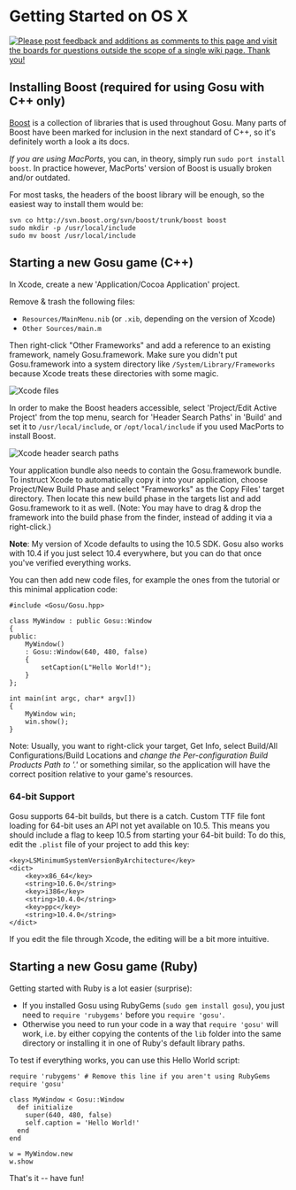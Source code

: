 
# Getting Started on OS X

[ ![Please post feedback and additions as comments to this page and visit the boards for questions outside the scope of a single wiki page. Thank you!][IMG:forum] ][forum]

## Installing Boost (required for using Gosu with C++ only)

[Boost][] is a collection of libraries that is used throughout Gosu. Many parts of Boost have been marked for inclusion in the next standard of C++, so it's definitely worth a look a its docs.

_If you are using MacPorts_, you can, in theory, simply run `sudo port install boost`. In practice however, MacPorts' version of Boost is usually broken and/or outdated.

For most tasks, the headers of the boost library will be enough, so the easiest way to install them would be:

	svn co http://svn.boost.org/svn/boost/trunk/boost boost
	sudo mkdir -p /usr/local/include
	sudo mv boost /usr/local/include

## Starting a new Gosu game (C++)

In Xcode, create a new 'Application/Cocoa Application' project.

Remove & trash the following files:

* `Resources/MainMenu.nib` (or `.xib`, depending on the version of Xcode)
* `Other Sources/main.m`

Then right-click "Other Frameworks" and add a reference to an existing framework, namely Gosu.framework. Make sure you didn't put Gosu.framework into a system directory like `/System/Library/Frameworks` because Xcode treats these directories with some magic.

![Xcode files][FIG:Xcode.files]

In order to make the Boost headers accessible, select 'Project/Edit Active Project' from the top menu, search for 'Header Search Paths' in 'Build' and set it to `/usr/local/include`, or `/opt/local/include` if you used MacPorts to install Boost.

![Xcode header search paths][FIG:Xcode.headers]

Your application bundle also needs to contain the Gosu.framework bundle. To instruct Xcode to automatically copy it into your application, choose Project/New Build Phase and select "Frameworks" as the Copy Files' target directory. Then locate this new build phase in the targets list and add Gosu.framework to it as well. (Note: You may have to drag & drop the framework into the build phase from the finder, instead of adding it via a right-click.)

__Note__: My version of Xcode defaults to using the 10.5 SDK. Gosu also works with 10.4 if you just select 10.4 everywhere, but you can do that once you've verified everything works.

You can then add new code files, for example the ones from the tutorial or this minimal application code:

	#include <Gosu/Gosu.hpp>

	class MyWindow : public Gosu::Window
	{
	public:
	    MyWindow()
	    : Gosu::Window(640, 480, false)
	    {
	        setCaption(L"Hello World!");
	    }
	};

	int main(int argc, char* argv[])
	{
	    MyWindow win;
	    win.show();
	}

Note: Usually, you want to right-click your target, Get Info, select Build/All Configurations/Build Locations and _change the Per-configuration Build Products Path to '.'_ or something similar, so the application will have the correct position relative to your game's resources.

### 64-bit Support

Gosu supports 64-bit builds, but there is a catch. Custom TTF file font loading for 64-bit uses an API not yet available on 10.5. This means you should include a flag to keep 10.5 from starting your 64-bit build: To do this, edit the `.plist` file of your project to add this key:

	<key>LSMinimumSystemVersionByArchitecture</key>
	<dict>
		<key>x86_64</key>
		<string>10.6.0</string>
		<key>i386</key>
		<string>10.4.0</string>
		<key>ppc</key>
		<string>10.4.0</string>
	</dict>

If you edit the file through Xcode, the editing will be a bit more intuitive.

## Starting a new Gosu game (Ruby)

Getting started with Ruby is a lot easier (surprise):

* If you installed Gosu using RubyGems (`sudo gem install gosu`), you just need to `require 'rubygems'` before you `require 'gosu'`.
* Otherwise you need to run your code in a way that `require 'gosu'` will work, i.e. by either copying the contents of the `lib` folder into the same directory or installing it in one of Ruby's default library paths.

To test if everything works, you can use this Hello World script:

	require 'rubygems' # Remove this line if you aren't using RubyGems
	require 'gosu'

	class MyWindow < Gosu::Window
	  def initialize
	    super(640, 480, false)
	    self.caption = 'Hello World!'
	  end
	end

	w = MyWindow.new
	w.show

That's it -- have fun!

[boost]: http://www.boost.org/
[forum]: http://www.libgosu.org/cgi-bin/mwf/forum.pl
[IMG:forum]: http://www.libgosu.org/wiki_images/board_link.png
[FIG:Xcode.files]: http://www.libgosu.org/wiki_images/xcode_files.png
[FIG:Xcode.headers]: http://www.libgosu.org/wiki_images/xcode_header_paths.png
